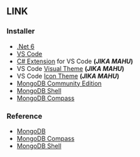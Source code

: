 ## LINK

### Installer
* [.Net 6](https://dotnet.microsoft.com/en-us/download/dotnet/6.0)
* [VS Code](https://code.visualstudio.com/download)
* [C# Extension](https://marketplace.visualstudio.com/items?itemName=ms-dotnettools.csharp) for VS Code **(*JIKA MAHU*)**
* VS Code [Visual Theme](https://marketplace.visualstudio.com/items?itemName=zhuangtongfa.Material-theme) **(*JIKA MAHU*)**
* VS Code [Icon Theme](https://marketplace.visualstudio.com/items?itemName=PKief.material-icon-theme) **(*JIKA MAHU*)**
* [MongoDB Community Edition](https://fastdl.mongodb.org/windows/mongodb-windows-x86_64-5.0.8-signed.msi)
* [MongoDB Shell](https://www.mongodb.com/try/download/shell)
* [MongoDB Compass](https://www.mongodb.com/try/download/compass)


### Reference
* [MongoDB](https://www.mongodb.com/docs/manual/tutorial/install-mongodb-on-windows/)
* [MongoDB Compass](https://www.guru99.com/installation-configuration-mongodb.html)
* [MongoDB Shell](https://www.mongodb.com/docs/mongodb-shell/)
